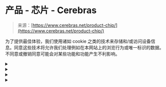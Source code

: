 <!--yml

category: 未分类

date: 2024-05-27 14:53:39

-->

# 产品 - 芯片 - Cerebras

> 来源：[https://www.cerebras.net/product-chip/](https://www.cerebras.net/product-chip/)

为了提供最佳体验，我们使用诸如 cookie 之类的技术来存储和/或访问设备信息。同意这些技术将允许我们处理例如在本网站上的浏览行为或唯一标识的数据。不同意或撤销同意可能会对某些功能和功能产生不利影响。

<details class="cmplz-category cmplz-functional"><summary></summary>

用于明确请求的特定服务的使用或用于在电子通信网络上进行通信传输的唯一目的的合法目的需要技术存储或访问。</details> <details class="cmplz-category cmplz-preferences"><summary></summary>

用于存储未由订阅者或用户请求的偏好项的合法目的需要技术存储或访问。</details> <details class="cmplz-category cmplz-statistics"><summary></summary>

用于纯粹统计目的的技术存储或访问。用于纯粹匿名统计目的的技术存储或访问。在没有传票、互联网服务提供商的自愿合规或第三方的额外记录的情况下，仅为此目的存储或检索的信息通常不能用于识别您。</details> <details class="cmplz-category cmplz-marketing"><summary></summary>

用于创建用户配置文件以发送广告或跟踪用户在一个网站或多个网站上的活动，以实现类似营销目的的技术存储或访问。</details>

